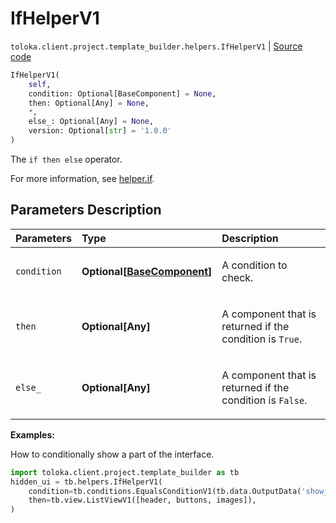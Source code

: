 # IfHelperV1
`toloka.client.project.template_builder.helpers.IfHelperV1` | [Source code](https://github.com/Toloka/toloka-kit/blob/v1.2.1/src/client/project/template_builder/helpers.py#L62)

```python
IfHelperV1(
    self,
    condition: Optional[BaseComponent] = None,
    then: Optional[Any] = None,
    *,
    else_: Optional[Any] = None,
    version: Optional[str] = '1.0.0'
)
```

The `if then else` operator.


For more information, see [helper.if](https://toloka.ai/docs/template-builder/reference/helper.if).

## Parameters Description

| Parameters | Type | Description |
| :----------| :----| :-----------|
`condition`|**Optional\[[BaseComponent](toloka.client.project.template_builder.base.BaseComponent.md)\]**|<p>A condition to check.</p>
`then`|**Optional\[Any\]**|<p>A component that is returned if the condition is `True`.</p>
`else_`|**Optional\[Any\]**|<p>A component that is returned if the condition is `False`.</p>

**Examples:**

How to conditionally show a part of the interface.

```python
import toloka.client.project.template_builder as tb
hidden_ui = tb.helpers.IfHelperV1(
    condition=tb.conditions.EqualsConditionV1(tb.data.OutputData('show_me'), 'show'),
    then=tb.view.ListViewV1([header, buttons, images]),
)
```
